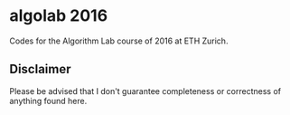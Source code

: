 # algolab 2016
Codes for the Algorithm Lab course of 2016 at ETH Zurich.

## Disclaimer
Please be advised that I don't guarantee completeness or correctness of anything found here.
